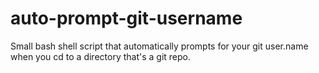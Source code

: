 auto-prompt-git-username
========================

Small bash shell script that automatically prompts for your git user.name when you cd to a directory that's a git repo.